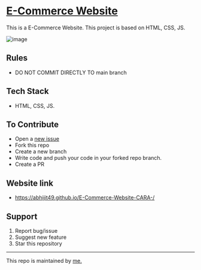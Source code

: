 # [E-Commerce Website](https://abhijit49.github.io/E-Commerce-Website-CARA-/)

This is a E-Commerce Website. This project is based on HTML, CSS, JS.

![image](https://user-images.githubusercontent.com/34413515/199085619-dc393b0c-588d-42f9-8e16-cf10acbdc1c6.png)

## Rules
- DO NOT COMMIT DIRECTLY TO main branch

## Tech Stack
-  HTML, CSS, JS.

## To Contribute

- Open a [new issue](https://github.com/abhijit49/E-Commerce-Website-CARA-/issues/new)
- Fork this repo
- Create a new branch 
- Write code and push your code in your forked repo branch.
- Create a PR

## Website link
- https://abhijit49.github.io/E-Commerce-Website-CARA-/

## Support
1. Report bug/issue
2. Suggest new feature
3. Star this repository


<hr/>
This repo is maintained by <a href="https://github.com/abhijit49/">me.</a>





